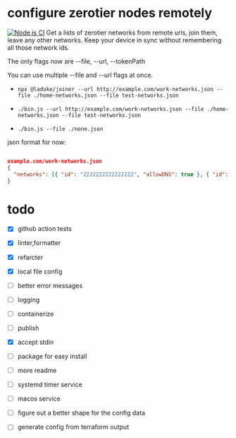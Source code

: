 # configure zerotier nodes remotely
[![Node.js CI](https://github.com/laduke/joiner/actions/workflows/node.yml/badge.svg)](https://github.com/laduke/joiner/actions/workflows/node.yml)
Get a lists of zerotier networks from remote urls, join them, leave any other networks. Keep your device in sync without remembering all those network ids. 

The only flags now are --file, --url, --tokenPath

You can use multiple --file and --url flags at once.

- `npx @laduke/joiner --url http://example.com/work-networks.json --file ./home-networks.json --file test-networks.json`

- `./bin.js --url http://example.com/work-networks.json --file ./home-networks.json --file test-networks.json`
- `./bin.js --file ./none.json`

json format for now:

``` json

example.com/work-networks.json
{
  "networks": [{ "id": "2222222222222222", "allowDNS": true }, { "id": "4444444444444444" }]
}
```


# todo
- [x] github action tests
- [x] linter,formatter
- [x] refarcter
- [x] local file config
- [ ] better error messages
- [ ] logging
- [ ] containerize
- [ ] publish
- [x] accept stdin
- [ ] package for easy install
- [ ] more readme
- [ ] systemd timer service
- [ ] macos service
- [ ] figure out a better shape for the config data
- [ ] generate config from terraform output


